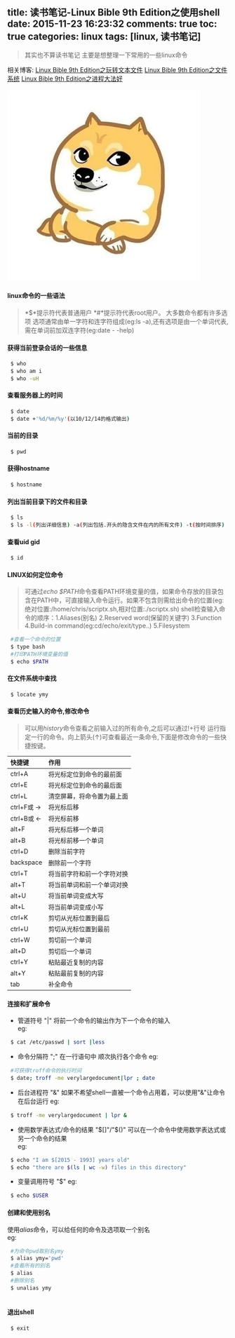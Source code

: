 title: 读书笔记-Linux Bible 9th Edition之使用shell
date: 2015-11-23 16:23:32
comments: true
toc: true
categories: linux
tags: [linux, 读书笔记]
---
> 其实也不算读书笔记 主要是想整理一下常用的一些linux命令 
> 

 相关博客:
 [Linux Bible 9th Edition之玩转文本文件](http://yemengying.com/2015/11/30/%E8%AF%BB%E4%B9%A6%E7%AC%94%E8%AE%B0-Linux-Bible-9th-Edition%E4%B9%8B%E7%8E%A9%E8%BD%AC%E6%96%87%E6%9C%AC%E6%96%87%E4%BB%B6/)
 [Linux Bible 9th Edition之文件系统](http://yemengying.com/2015/11/26/%E8%AF%BB%E4%B9%A6%E7%AC%94%E8%AE%B0-Linux-Bible-9th-Edition%E4%B9%8B%E6%96%87%E4%BB%B6%E7%B3%BB%E7%BB%9F/)
 [Linux Bible 9th Edition之进程大法好](http://yemengying.com/2015/12/24/%E8%AF%BB%E4%B9%A6%E7%AC%94%E8%AE%B0-Linux-Bible-9th-Edition%E4%B9%8B%E8%BF%9B%E7%A8%8B%E5%A4%A7%E6%B3%95%E5%A5%BD/)


![doge](/images/doge.jpg)
<!-- more -->

#### linux命令的一些语法
> *$*提示符代表普通用户 *#*提示符代表root用户。 大多数命令都有许多选项 选项通常由单一字符和连字符组成(eg:ls -a),还有选项是由一个单词代表,需在单词前加双连字符(eg:date - -help)

#### 获得当前登录会话的一些信息

```bash
 $ who 
 $ who am i 
 $ who -uH
```
#### 查看服务器上的时间

``` bash
 $ date
 $ date +'%d/%m/%y'(以10/12/14的格式输出)
```
#### 当前的目录

```bash
 $ pwd 
```
#### 获得hostname
```bash
 $ hostname
```
#### 列出当前目录下的文件和目录

```bash
 $ ls
 $ ls -l(列出详细信息) -a(列出包括.开头的隐含文件在内的所有文件) -t(按时间排序)
```
#### 查看uid gid

```bash
 $ id
```

#### LINUX如何定位命令

>可通过*echo $PATH*命令查看PATH环境变量的值，如果命令存放的目录包含在PATH中，可直接输入命令运行。如果不包含则需给出命令的位置(eg:绝对位置:/home/chris/scriptx.sh,相对位置:./scriptx.sh) shell检查输入命令的顺序：1.Aliases(别名) 2.Reserved word(保留的关键字) 3.Function 4.Build-in command(eg:cd/echo/exit/type..) 5.Filesystem

```bash
 #查看一个命令的位置
 $ type bash
 #打印PATH环境变量的值
 $ echo $PATH
```

#### 在文件系统中查找

```bash
 $ locate ymy
```

#### 查看历史输入的命令,修改命令

>可以用*history*命令查看之前输入过的所有命令,之后可以通过!+行号 运行指定一行的命令。向上箭头(↑)可查看最近一条命令,下面是修改命令的一些快捷按键。

|快捷键|作用|
|:---|:---|
|ctrl+A|将光标定位到命令的最前面|
|ctrl+E|将光标定位到命令的最后面|
|ctrl+L|清空屏幕，将命令置为最上面|
|ctrl+F或 → |将光标后移|
|ctrl+B或 ← |将光标前移|
|alt+F|将光标后移一个单词|
|alt+B|将光标前移一个单词|
|ctrl+D|删除当前字符
|backspace|删除前一个字符|
|ctrl+T|将当前字符和前一个字符对换|
|alt+T|将当前单词和前一个单词对换|
|alt+U|将当前单词变成大写|
|alt+L|将当前单词变成小写|
|ctrl+K|剪切从光标位置到最后|
|ctrl+U|剪切从光标位置到最前|
|ctrl+W|剪切前一个单词|
|alt+D|剪切后一个单词|
|ctrl+Y|粘贴最近复制的内容|
|alt+Y|粘贴最前复制的内容|
|tab|补全命令|


#### 连接和扩展命令

- 管道符号 "|"
将前一个命令的输出作为下一个命令的输入   
eg:
```bash
 $ cat /etc/passwd | sort |less
```
- 命令分隔符 ";"
在一行语句中 顺次执行各个命令
eg: 

```bash
 #可获得troff命令的执行时间
 $ date; troff -me verylargedocument|lpr ; date 
```
- 后台进程符 "&"
如果不希望shell一直被一个命令占用着，可以使用"&"让命令在后台运行
eg:
```bash
 $ troff -me verylargedocument | lpr &
```
- 使用数学表达式/命令的结果 "$[]"/"$()"
可以在一个命令中使用数学表达式或另一个命令的结果   
eg:
```bash
 $ echo "I am $[2015 - 1993] years old"
 $ echo "there are $(ls | wc -w) files in this directory"
```
- 变量调用符号 "$"
eg:
```bash
 $ echo $USER
```

#### 创建和使用别名
使用*alias*命令，可以给任何的命令及选项取一个别名     
eg:
 
```bash
 #为命令pwd取别名ymy
 $ alias ymy='pwd'
 #查看所有的别名
 $ alias
 #删除别名
 $ unalias ymy 
 
```
#### 退出shell

```bash
 $ exit
```




